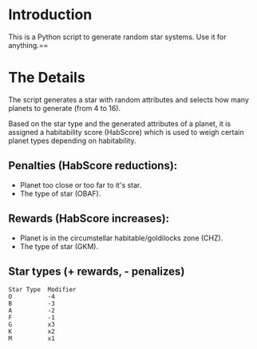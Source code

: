 

# Introduction
This is a Python script to generate random star systems. Use it for anything.==
# The Details

The script generates a star with random attributes and selects how many planets to generate (from 4 to 16).

Based on the star type and the generated attributes of a planet, it is assigned a habitability score (HabScore) which is used to weigh certain planet types depending on habitability.

## Penalties (HabScore reductions):
* Planet too close or too far to it's star.
* The type of star (OBAF).
## Rewards (HabScore increases):
* Planet is in the circumstellar habitable/goldilocks zone (CHZ).
* The type of star (GKM).
## Star types (+ rewards, - penalizes)
```
Star Type  Modifier
O          -4
B          -3
A          -2
F          -1
G          x3
K          x2
M          x1
```